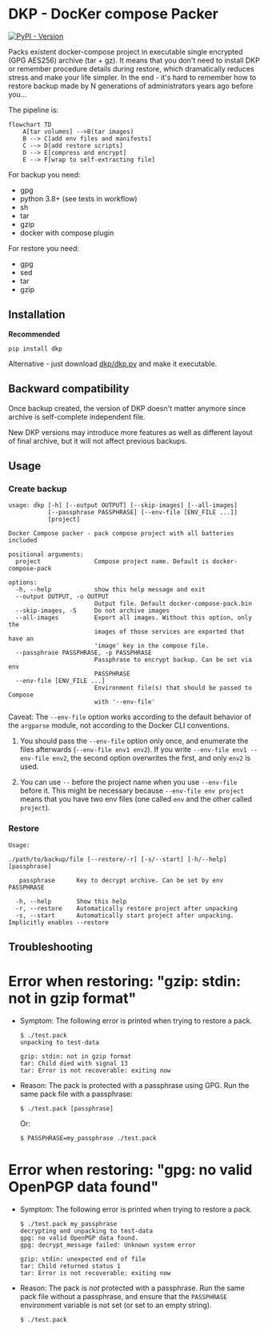 # DKP - DocKer compose Packer

[![PyPI - Version](https://img.shields.io/pypi/v/dkp)](https://pypi.org/project/dkp/)

Packs existent docker-compose project in executable single encrypted (GPG
AES256) archive (tar + gz). It means that you don't need to install DKP or
remember procedure details during restore, which dramatically reduces stress and
make your life simpler. In the end - it's hard to remember how to restore backup
made by N generations of administrators years ago before you...

The pipeline is:

```mermaid
flowchart TD
    A[tar volumes] -->B(tar images)
    B --> C[add env files and manifests]
    C --> D[add restore scripts]
    D --> E[compress and encrypt]
    E --> F[wrap to self-extracting file]
```

For backup you need:

- gpg
- python 3.8+ (see tests in workflow)
- sh
- tar
- gzip
- docker with compose plugin

For restore you need:

- gpg
- sed
- tar
- gzip

## Installation

**Recommended**

    pip install dkp

Alternative - just download [dkp/dkp.py](dkp/dkp.py) and make it executable.

## Backward compatibility

Once backup created, the version of DKP doesn't matter anymore since archive is
self-complete independent file.

New DKP versions may introduce more features as well as different layout of
final archive, but it will not affect previous backups.

## Usage

### Create backup

```
usage: dkp [-h] [--output OUTPUT] [--skip-images] [--all-images]
           [--passphrase PASSPHRASE] [--env-file [ENV_FILE ...]]
           [project]

Docker Compose packer - pack compose project with all batteries included

positional arguments:
  project               Compose project name. Default is docker-compose-pack

options:
  -h, --help            show this help message and exit
  --output OUTPUT, -o OUTPUT
                        Output file. Default docker-compose-pack.bin
  --skip-images, -S     Do not archive images
  --all-images          Export all images. Without this option, only the
                        images of those services are exported that have an
                        'image' key in the compose file.
  --passphrase PASSPHRASE, -p PASSPHRASE
                        Passphrase to encrypt backup. Can be set via env
                        PASSPHRASE
  --env-file [ENV_FILE ...]
                        Environment file(s) that should be passed to Compose
                        with '--env-file'
```

Caveat: The `--env-file` option works according to the default behavior of the
`argparse` module, not according to the Docker CLI conventions.

1.  You should pass the `--env-file` option only once, and enumerate the files
    afterwards (`--env-file env1 env2`). If you write `--env-file env1
    --env-file env2`, the second option overwrites the first, and only `env2` is
    used.

2.  You can use `--` before the project name when you use `--env-file` before
    it. This might be necessary because `--env-file env project` means that you
    have two env files (one called `env` and the other called `project`).

### Restore

```
Usage:

./path/to/backup/file [--restore/-r] [-s/--start] [-h/--help] [passphrase]

   passphrase      Key to decrypt archive. Can be set by env PASSPHRASE

  -h, --help       Show this help
  -r, --restore    Automatically restore project after unpacking
  -s, --start      Automatically start project after unpacking. Implicitly enables --restore
```

## Troubleshooting

# Error when restoring: "gzip: stdin: not in gzip format"

*   Symptom: The following error is printed when trying to restore a pack.

    ```
    $ ./test.pack
    unpacking to test-data

    gzip: stdin: not in gzip format
    tar: Child died with signal 13
    tar: Error is not recoverable: exiting now
    ```

*   Reason: The pack is protected with a passphrase using GPG. Run the same pack
    file with a passphrase:

    ```
    $ ./test.pack [passphrase]
    ```

    Or:

    ```
    $ PASSPHRASE=my_passphrase ./test.pack
    ```

# Error when restoring: "gpg: no valid OpenPGP data found"

*   Symptom: The following error is printed when trying to restore a pack.

    ```
    $ ./test.pack my_passphrase
    decrypting and unpacking to test-data
    gpg: no valid OpenPGP data found.
    gpg: decrypt_message failed: Unknown system error

    gzip: stdin: unexpected end of file
    tar: Child returned status 1
    tar: Error is not recoverable: exiting now
    ```

*   Reason: The pack is *not* protected with a passphrase. Run the same pack
    file without a passphrase, and ensure that the `PASSPHRASE` environment
    variable is not set (or set to an empty string).

    ```
    $ ./test.pack
    ```
